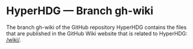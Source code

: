 # HyperHDG &mdash; Branch gh-wiki

The branch gh-wiki of the GitHub repository HyperHDG contains the files that are published in the
GitHub Wiki website that is related to HyperHDG: [/wiki/](/wiki/).
